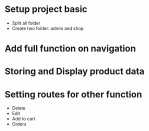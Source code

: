 # Setup project basic

- Split all folder
- Create two folder: admin and shop

# Add full function on navigation

# Storing and Display product data

# Setting routes for other function

- Delete
- Edit
- Add to cart
- Orders

